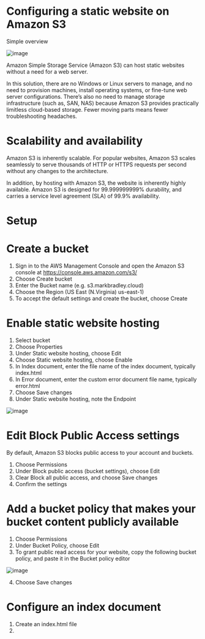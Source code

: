 # Configuring a static website on Amazon S3

Simple overview

![image](https://user-images.githubusercontent.com/91480603/211607509-8806d29f-396a-418a-bf00-337ed41e6c09.png)

Amazon Simple Storage Service (Amazon S3) can host static websites without a need for a web server. 

In this solution, there are no Windows or Linux servers to manage, and no need to provision machines, install operating systems, or fine-tune web server configurations. There’s also no need to manage storage infrastructure (such as, SAN, NAS) because Amazon S3 provides practically limitless cloud-based storage. Fewer moving parts means fewer troubleshooting headaches.

# Scalability and availability

Amazon S3 is inherently scalable. For popular websites, Amazon S3 scales seamlessly to serve thousands of HTTP or HTTPS requests per second without any changes to the architecture.

In addition, by hosting with Amazon S3, the website is inherently highly available. Amazon S3 is designed for 99.999999999% durability, and carries a service level agreement (SLA) of 99.9% availability.

# Setup

# Create a bucket

1. Sign in to the AWS Management Console and open the Amazon S3 console at https://console.aws.amazon.com/s3/
2. Choose Create bucket
3. Enter the Bucket name (e.g. s3.markbradley.cloud)
4. Choose the Region (US East (N.Virginia) us-east-1)
5. To accept the default settings and create the bucket, choose Create

# Enable static website hosting

1. Select bucket
2. Choose Properties
3. Under Static website hosting, choose Edit
4. Choose Static website hosting, choose Enable
5. In Index document, enter the file name of the index document, typically index.html
6. In Error document, enter the custom error document file name, typically error.html
7. Choose Save changes
8. Under Static website hosting, note the Endpoint

![image](https://user-images.githubusercontent.com/91480603/211651115-32bf92a7-5225-463e-a962-83e9e3647623.png)

# Edit Block Public Access settings
By default, Amazon S3 blocks public access to your account and buckets.

1. Choose Permissions
2. Under Block public access (bucket settings), choose Edit
3. Clear Block all public access, and choose Save changes
4. Confirm the settings

# Add a bucket policy that makes your bucket content publicly available

1. Choose Permissions
2. Under Bucket Policy, choose Edit
3. To grant public read access for your website, copy the following bucket policy, and paste it in the Bucket policy editor

![image](https://user-images.githubusercontent.com/91480603/211653440-9ca96179-b81d-4fbb-a1ef-f36f331b3d2a.png)

4. Choose Save changes

# Configure an index document

1. Create an index.html file
2. 




